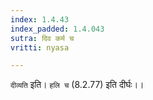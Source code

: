 ```yaml
---
index: 1.4.43
index_padded: 1.4.043
sutra: दिव कर्म च
vritti: nyasa

---
```

`दीव्यति` इति। `हलि च` (8.2.77) इति दीर्घः।।
